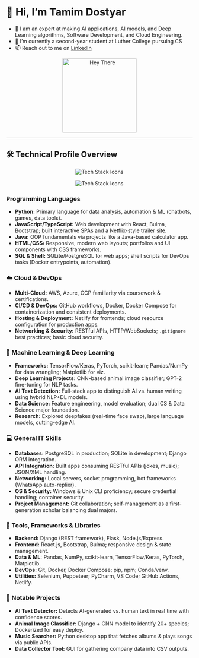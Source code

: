 
# 👋 Hi, I’m Tamim Dostyar
- 👀 I am an expert at making AI applications, AI models, and Deep Learning algorithms, Software Development, and Cloud Engineering.
- 🌱 I’m currently a second-year student at Luther College pursuing CS  
- 📫 Reach out to me on [LinkedIn](https://www.linkedin.com/in/ahmad-tamim-dostyar-447444223/)  
<p align="center">
  <img src="https://media1.tenor.com/m/y2JXkY1pXkwAAAAC/cat-computer.gif" alt="Hey There" width="200"/>
</p>

---

## 🛠️ Technical Profile Overview
<p align="center">
  <img src="https://camo.githubusercontent.com/2b8832a17f54c1472bf966b66d99f3c6ef7adb05db87c017a7d32b5ac7d6c67a/68747470733a2f2f736b696c6c69636f6e732e6465762f69636f6e733f693d707974686f6e2c632c6370702c6a6176612c68746d6c2c6373732c6a6176617363726970742c6d6f6e676f64622c657870726573732c72656163742c6e6f64656a732c6865726f6b752c76657263656c" alt="Tech Stack Icons"/>
</p>


<p align="center">
  <img src="https://camo.githubusercontent.com/d062832dc8924e32a015abfeca18ed95b6bf53ffd1919ecf417af4443f885780/68747470733a2f2f736b696c6c69636f6e732e6465762f69636f6e733f693d6d7973716c2c7675652c666c61736b2c646a616e676f2c706f73746d616e2c6e6578742c6769742c6769746875622c7461696c77696e642c6d6174657269616c75692c66697265626173652c6177732c646f636b65722c6b756265726e65746573" alt="Tech Stack Icons"/>
</p>

### Programming Languages
- **Python:** Primary language for data analysis, automation & ML (chatbots, games, data tools).  
- **JavaScript/TypeScript:** Web development with React, Bulma, Bootstrap; built interactive SPAs and a Netflix-style trailer site.  
- **Java:** OOP fundamentals via projects like a Java-based calculator app.  
- **HTML/CSS:** Responsive, modern web layouts; portfolios and UI components with CSS frameworks.  
- **SQL & Shell:** SQLite/PostgreSQL for web apps; shell scripts for DevOps tasks (Docker entrypoints, automation).

### ☁️ Cloud & DevOps
- **Multi-Cloud:** AWS, Azure, GCP familiarity via coursework & certifications.  
- **CI/CD & DevOps:** GitHub workflows, Docker, Docker Compose for containerization and consistent deployments.  
- **Hosting & Deployment:** Netlify for frontends; cloud resource configuration for production apps.  
- **Networking & Security:** RESTful APIs, HTTP/WebSockets; `.gitignore` best practices; basic cloud security.

### 🤖 Machine Learning & Deep Learning
- **Frameworks:** TensorFlow/Keras, PyTorch, scikit-learn; Pandas/NumPy for data wrangling; Matplotlib for viz.  
- **Deep Learning Projects:** CNN-based animal image classifier; GPT-2 fine-tuning for NLP tasks.  
- **AI Text Detection:** Full-stack app to distinguish AI vs. human writing using hybrid NLP+DL models.  
- **Data Science:** Feature engineering, model evaluation; dual CS & Data Science major foundation.  
- **Research:** Explored deepfakes (real-time face swap), large language models, cutting-edge AI.

### 💻 General IT Skills
- **Databases:** PostgreSQL in production; SQLite in development; Django ORM integration.  
- **API Integration:** Built apps consuming RESTful APIs (jokes, music); JSON/XML handling.  
- **Networking:** Local servers, socket programming, bot frameworks (WhatsApp auto-replier).  
- **OS & Security:** Windows & Unix CLI proficiency; secure credential handling; container security.  
- **Project Management:** Git collaboration; self-management as a first-generation scholar balancing dual majors.

### 🔧 Tools, Frameworks & Libraries
- **Backend:** Django (REST framework), Flask, Node.js/Express.  
- **Frontend:** React.js, Bootstrap, Bulma; responsive design & state management.  
- **Data & ML:** Pandas, NumPy, scikit-learn, TensorFlow/Keras, PyTorch, Matplotlib.  
- **DevOps:** Git, Docker, Docker Compose; pip, npm; Conda/venv.  
- **Utilities:** Selenium, Puppeteer; PyCharm, VS Code; GitHub Actions, Netlify.

### 🚀 Notable Projects
- **AI Text Detector:** Detects AI-generated vs. human text in real time with confidence scores.  
- **Animal Image Classifier:** Django + CNN model to identify 20+ species; Dockerized for easy deploy.  
- **Music Searcher:** Python desktop app that fetches albums & plays songs via public APIs.  
- **Data Collector Tool:** GUI for gathering company data into CSV outputs.  
